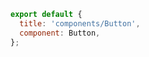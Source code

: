 ```js filename="CSF 2" renderer="common" language="js"
export default {
  title: 'components/Button',
  component: Button,
};
```

